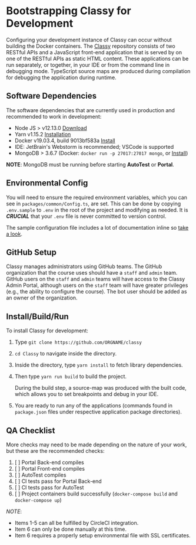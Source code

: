 # Bootstrapping Classy for Development

Configuring your development instance of Classy can occur without building the Docker containers. The [Classy](https://github.com/ubccpsc/classy) repository consists of two RESTful APIs and a JavaScript  front-end application that is served by on one of the RESTful APIs as static HTML content. These applications can be run separately, or together, in your IDE or from the command line in debugging mode. TypeScript source maps are produced during compilation for debugging the application during runtime.

## Software Dependencies

The software dependencies that are currently used in production and recommended to work in development:

- Node JS > v12.13.0 [Download](https://nodejs.org/en/download/)
- Yarn v1.15.2 [Installation](https://yarnpkg.com/lang/en/docs/install)
- Docker v19.03.4, build 9013bf583a [Install](https://docs.docker.com/install/)
- IDE: JetBrain's Webstorm is recommended; VSCode is supported
- MongoDB > 3.6.7 (Docker: `docker run -p 27017:27017 mongo`, or [Install](https://docs.mongodb.com/manual/installation/))

**NOTE**: MongoDB must be running before starting **AutoTest** or **Portal**.

## Environmental Config

You will need to ensure the required environment variables, which you can see in `packages/common/Config.ts`, are set. This can be done by copying `.env.sample` to `.env` in the root of the project and modifying as needed. It is ***CRUCIAL*** that your `.env` file is never committed to version control.

The sample configuration file includes a lot of documentation inline so [take a look](https://github.com/ubccpsc/classy/blob/master/.env.sample).

## GitHub Setup

Classy manages administrators using GitHub teams. The GitHub organization that the course uses should have a `staff` and `admin` team. GitHub users on the `staff` and `admin` teams will have access to the Classy Admin Portal, although users on the `staff` team will have greater privileges (e.g., the ability to configure the course). The bot user should be added as an owner of the organization.

## Install/Build/Run

To install Classy for development:

1. Type `git clone https://github.com/ORGNAME/classy`
2. `cd Classy` to navigate inside the directory.
3. Inside the directory, type `yarn install` to fetch library dependencies.
4. Then type `yarn run build` to build the project.

   During the build step, a source-map was produced with the built code, which allows you to set breakpoints and debug in your IDE.

5. You are ready to run any of the applications (commands found in `package.json` files under respective application package directories).

## QA Checklist

More checks may need to be made depending on the nature of your work, but these are the recommended checks:

1. [ ] Portal Back-end compiles
2. [ ] Portal Front-end compiles
3. [ ] AutoTest compiles
4. [ ] CI tests pass for Portal Back-end
5. [ ] CI tests pass for AutoTest
6. [ ] Project containers build successfully (`docker-compose build` and `docker-compose up`)

*NOTE*:

- Items 1-5 can all be fulfilled by CircleCI integration.
- Item 6 can only be done manually at this time.
- Item 6 requires a properly setup environmental file with SSL certificates.
